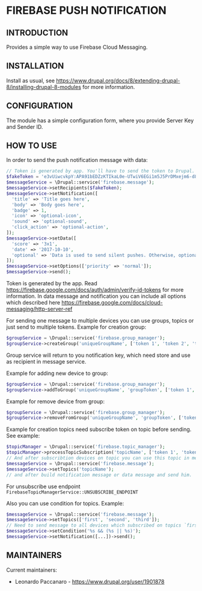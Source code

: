 # FIREBASE PUSH NOTIFICATION

## INTRODUCTION

Provides a simple way to use Firebase Cloud Messaging.

## INSTALLATION

Install as usual, see
 <https://www.drupal.org/docs/8/extending-drupal-8/installing-drupal-8-modules>
 for more information.

## CONFIGURATION

The module has a simple configuration form, where you provide Server Key and
Sender ID.

## HOW TO USE

In order to send the push notification message with data:

```php
// Token is generated by app. You'll have to send the token to Drupal.
$fakeToken = 'e3vUiwcvkpY:APA91bEDZzKTIkaL0e-UTwiV6EGi1m5J5PrDMxejm6-d85vdwAgd';
$messageService = \Drupal::service('firebase.message');
$messageService->setRecipients($fakeToken);
$messageService->setNotification([
  'title' => 'Title goes here',
  'body' => 'Body goes here',
  'badge' => 1,
  'icon' => 'optional-icon',
  'sound' => 'optional-sound',
  'click_action' => 'optional-action',
]);
$messageService->setData([
  'score' => '3x1',
  'date' => '2017-10-10',
  'optional' => 'Data is used to send silent pushes. Otherwise, optional.',
]);
$messageService->setOptions(['priority' => 'normal']);
$messageService->send();
```

Token is generated by the app. Read <https://firebase.google.com/docs/auth/admin/verify-id-tokens> for more information.
In data message and notification you can include all options which described here <https://firebase.google.com/docs/cloud-messaging/http-server-ref>

For sending one message to multiple devices you can use groups, topics or just send to multiple tokens.
Example for creation group:

```php
$groupService = \Drupal::service('firebase.group_manager');
$groupService->createGroup('uniqueGroupName', ['token 1', 'token 2', 'token 3' ...]);
```

Group service will return to you notification key, which need store and use as recipient in message service.

Example for adding new device to group:

```php
$groupService = \Drupal::service('firebase.group_manager');
$groupService->addToGroup('uniqueGroupName', 'groupToken', ['token 1', 'token 2', 'token 3' ...]);
```

Example for remove device from group:

```php
$groupService = \Drupal::service('firebase.group_manager');
$groupService->removeFromGroup('uniqueGroupName', 'groupToken', ['token 1', 'token 2', 'token 3' ...]);
```

Example for creation topics need subscribe token on topic before sending. See example:

```php
$topicManager = \Drupal::service('firebase.topic_manager');
$topicManager->processTopicSubscription('topicName', ['token 1', 'token 2', 'token 3' ...], FirebaseTopicManagerService::SUBSCRIBE_ENDPOINT);
// And after subscribtion devices on topic you can use this topic in message service.
$messageService = \Drupal::service('firebase.message');
$messageService->setTopics('topicName');
// and after build notification message or data message and send him.
```

For unsubscribe use endpoint `FirebaseTopicManagerService::UNSUBSCRIBE_ENDPOINT`

Also you can use condition for topics. Example:

```php
$messageService = \Drupal::service('firebase.message');
$messageService->setTopics(['first', 'second', 'third']);
// Need to send message to all devices which subscribed on topics `first` AND (`second` OR `third`)
$messageService->setCondition('%s && (%s || %s)');
$messageService->setNotification([...])->send();
```

## MAINTAINERS

Current maintainers:

* Leonardo Paccanaro - <https://www.drupal.org/user/1901878>
